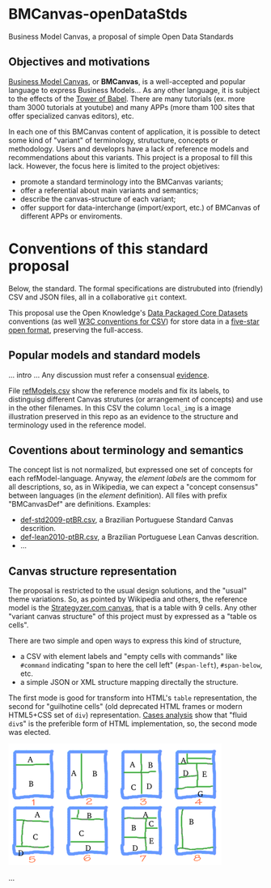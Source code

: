 # BMCanvas-openDataStds
Business Model Canvas, a proposal of simple Open Data Standards


## Objectives and motivations
[Business Model Canvas](https://en.wikipedia.org/wiki/Business_Model_Canvas), or **BMCanvas**, is a well-accepted and popular language to express Business Models... As any other language, it is subject to the effects of the [Tower of Babel](https://en.wikipedia.org/wiki/Tower_of_Babel). There are many tutorials (ex. more tham 3000 tutorials at youtube) and many APPs (more tham 100 sites that offer specialized canvas editors), etc.

In each one of this BMCanvas content of application, it is possible to detect some kind of "variant" of terminology, strutucture, concepts or methodology. Users and developrs have a lack of reference models and recommendations about this variants. This project is a proposal to fill this lack. However, the focus here is limited to the project objetives:

* promote a standard terminology into the BMCanvas variants;
* offer a referential about main variants and semantics;
* describe the canvas-structure of each variant;
* offer support for data-interchange (import/export, etc.) of BMCanvas of different APPs or enviroments.

# Conventions of this standard proposal
Below, the standard. The formal specifications are distrubuted into (friendly) CSV and JSON files, all in a collaborative `git` context.

This proposal use the Open Knowledge's [Data Packaged Core Datasets](https://github.com/datasets) conventions (as well [W3C conventions for CSV](http://www.w3.org/TR/tabular-data-model/)) for store data in a [five-star open format](http://5stardata.info/en/), preserving the full-access. 


## Popular models and standard models
... intro ... Any discussion must refer a consensual [evidence](./data/evidence).

File [refModels.csv](./data/refModels.csv) show the reference models and fix its labels, to distinguisg different Canvas strutures (or arrangement of concepts) and use in the other filenames. In this CSV the column `local_img` is a image illustration preserved in this repo as an evidence to the structure and terminology used in the reference model.

## Coventions about terminology and semantics

The concept list is not normalized, but expressed one set of concepts for each refModel-language. Anyway, the *element labels* are the commom for all descriptions, so, as in Wikipedia, we can expect a "concept consensus" between languages (in the *element* definition). All files with prefix "BMCanvasDef" are definitions.  Examples:

* [def-std2009-ptBR.csv](./data/def-lean2010-ptBR.csv), a Brazilian Portuguese Standard Canvas descrition.
* [def-lean2010-ptBR.csv](./data/def-lean2010-ptBR.csv),  a Brazilian Portuguese Lean Canvas descrition.
* ...

## Canvas structure representation
The proposal is restricted to the usual design solutions, and the "usual" theme variations. So, as pointed by Wikipedia and others, the reference model is the [Strategyzer.com canvas](https://commons.wikimedia.org/wiki/File:Business_Model_Canvas.png), that is a table with 9 cells. Any other "variant canvas structure" of this project must by expressed as a "table os cells".


There are two simple and open ways to express this kind of structure,

* a CSV with element labels and "empty cells with commands" like `#command` indicating "span to here the cell left" (`#span-left`), `#span-below`, etc.
* a simple JSON or XML structure mapping directally the structure.

The first mode is good for transform into HTML's `table` representation, the second for "guilhotine cells" (old deprecated HTML frames or modern HTML5+CSS set of `div`) representation. [Cases analysis](#) show that "fluid  `div`s" is the preferible form of HTML implementation, so, the second mode was elected.

![Structure illustration](./etc/img/canvasCels.png "Structure illustration")


...



